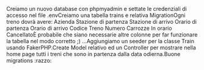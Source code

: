 Creiamo un nuovo database con phpmyadmin e settate le credenziali di accesso nel file .envCreiamo una tabella trains e relativa MigrationOgni treno dovrà avere:
Azienda
Stazione di partenza
Stazione di arrivo
Orario di partenza
Orario di arrivo
Codice Treno
Numero Carrozze
In orario
CancellatoÈ probabile che siano necessarie altre colonne per far funzionare la tabella nel modo corretto ;) ...Aggiungiamo un seeder per la classe Train usando FakerPHP.Create Model relativo ed un Controller per mostrare nella home page tutti i treni che sono in partenza dalla data odierna.Buone migrations :razzo:
